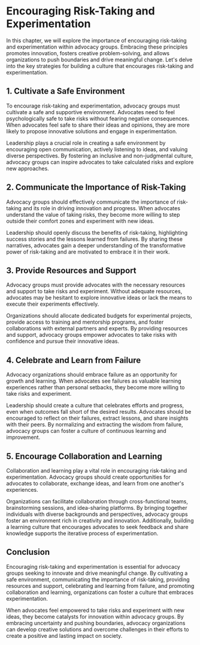 # Encouraging Risk-Taking and Experimentation

In this chapter, we will explore the importance of encouraging risk-taking and experimentation within advocacy groups. Embracing these principles promotes innovation, fosters creative problem-solving, and allows organizations to push boundaries and drive meaningful change. Let's delve into the key strategies for building a culture that encourages risk-taking and experimentation.

## 1\. Cultivate a Safe Environment

To encourage risk-taking and experimentation, advocacy groups must cultivate a safe and supportive environment. Advocates need to feel psychologically safe to take risks without fearing negative consequences. When advocates feel safe to share their ideas and opinions, they are more likely to propose innovative solutions and engage in experimentation.

Leadership plays a crucial role in creating a safe environment by encouraging open communication, actively listening to ideas, and valuing diverse perspectives. By fostering an inclusive and non-judgmental culture, advocacy groups can inspire advocates to take calculated risks and explore new approaches.

## 2\. Communicate the Importance of Risk-Taking

Advocacy groups should effectively communicate the importance of risk-taking and its role in driving innovation and progress. When advocates understand the value of taking risks, they become more willing to step outside their comfort zones and experiment with new ideas.

Leadership should openly discuss the benefits of risk-taking, highlighting success stories and the lessons learned from failures. By sharing these narratives, advocates gain a deeper understanding of the transformative power of risk-taking and are motivated to embrace it in their work.

## 3\. Provide Resources and Support

Advocacy groups must provide advocates with the necessary resources and support to take risks and experiment. Without adequate resources, advocates may be hesitant to explore innovative ideas or lack the means to execute their experiments effectively.

Organizations should allocate dedicated budgets for experimental projects, provide access to training and mentorship programs, and foster collaborations with external partners and experts. By providing resources and support, advocacy groups empower advocates to take risks with confidence and pursue their innovative ideas.

## 4\. Celebrate and Learn from Failure

Advocacy organizations should embrace failure as an opportunity for growth and learning. When advocates see failures as valuable learning experiences rather than personal setbacks, they become more willing to take risks and experiment.

Leadership should create a culture that celebrates efforts and progress, even when outcomes fall short of the desired results. Advocates should be encouraged to reflect on their failures, extract lessons, and share insights with their peers. By normalizing and extracting the wisdom from failure, advocacy groups can foster a culture of continuous learning and improvement.

## 5\. Encourage Collaboration and Learning

Collaboration and learning play a vital role in encouraging risk-taking and experimentation. Advocacy groups should create opportunities for advocates to collaborate, exchange ideas, and learn from one another's experiences.

Organizations can facilitate collaboration through cross-functional teams, brainstorming sessions, and idea-sharing platforms. By bringing together individuals with diverse backgrounds and perspectives, advocacy groups foster an environment rich in creativity and innovation. Additionally, building a learning culture that encourages advocates to seek feedback and share knowledge supports the iterative process of experimentation.

## Conclusion

Encouraging risk-taking and experimentation is essential for advocacy groups seeking to innovate and drive meaningful change. By cultivating a safe environment, communicating the importance of risk-taking, providing resources and support, celebrating and learning from failure, and promoting collaboration and learning, organizations can foster a culture that embraces experimentation.

When advocates feel empowered to take risks and experiment with new ideas, they become catalysts for innovation within advocacy groups. By embracing uncertainty and pushing boundaries, advocacy organizations can develop creative solutions and overcome challenges in their efforts to create a positive and lasting impact on society.
